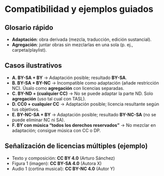 # Compatibilidad y ejemplos guiados

## Glosario rápido
- **Adaptación**: obra derivada (mezcla, traducción, edición sustancial).
- **Agregación**: juntar obras sin mezclarlas en una sola (p. ej., carpeta/playlist).

## Casos ilustrativos
- **A. BY-SA + BY** → Adaptación posible; resultado **BY-SA**.
- **B. BY-SA + BY-NC** → Incompatible como adaptación (añade restricción NC). Úsalo como **agregación** con licencias separadas.
- **C. BY-ND + (cualquier CC)** → No se puede adaptar la parte ND. Solo **agregación** (uso tal cual con TASL).
- **D. CC0 + cualquier CC** → Adaptación posible; licencia resultante según tus objetivos.
- **E. BY-NC-SA + BY** → Adaptación posible; resultado **BY-NC-SA** (no se puede eliminar NC ni SA).
- **F. BY con música “todos los derechos reservados”** → No mezclar en adaptación; consigue música con CC o DP.

## Señalización de licencias múltiples (ejemplo)
- Texto y composición: **CC BY 4.0** (Arturo Sánchez)  
- Figura 1 (imagen): **CC BY-SA 4.0** (Autora X)  
- Audio 1 (cortina musical): **CC BY-NC 4.0** (Autor Y)
